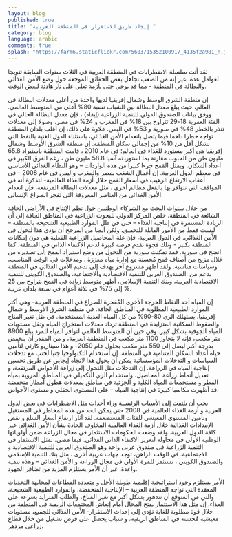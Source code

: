 ```yaml
---
layout: blog
published: true
title: "إيجاد طريق للاستقرار في المنطقة العربية "
category: blog
language: arabic
comments: true
splash: "https://farm6.staticflickr.com/5603/15352100917_4135f2a981_n.jpg"
---
```


لقد أتت سلسلة الاضطرابات في المنطقة العربية في الثلاث سنوات السابقة  تتويجا لعوامل عدة، غير إنه من الصعب تجاهل بعض الحقائق  الموجعة حول وضع الأمن الغذائي والبطالة في المنطقة -  مما قد يوحي حتى بأزمة  تغلي على نار هادئة لبعض الوقت. 
<!-- more -->
إن منطقة الشرق الوسط وشمال إفريقيا لديها واحدة من أعلى معدلات البطالة في العالم، حيث يبلغ معدل البطالة بين الشباب نسبة 80% أعلى من المتوسط العالمي. ووفق بيانات الصندوق الدولي للتنمية الزراعية (إيفاد) ، فإن معدل البطالة الحالي في الفئة العمرية 18-29 تتراوح بين 18% في المغرب و 24% في مصر، وصولا إلى معدلات تنذر بالخطر 48% في سورية و 53% في اليمن. علاوة على ذلك، إن أغلب بلدان المنطقة تواجه خطرا داهما فيما يتصل بانعدام الأمن الغذائي، باستثناء الدول الغنية بالنفط التي تشكل أقل من 10% من إجمالي سكان المنطقة.  إن منطقة الشرق الأوسط وشمال إفريقيا هي أكبر مستورد للغذاء في العالم؛ في عام 2010 ، قامت المنطقة باستيراد 65.8 مليون طن من الحبوب مقارنة بما استوردته آسيا 58.8 مليون طن ، رغم الفرق الكبير في أعداد السكان. ويمثل القمح جزءا كبيرا من هذه الواردات – وهو النظام الغذائي الأساسي في معظم الدول العربية. إن أعمال الشغب بمصر والمغرب واليمن في عام 2008 – في أعقاب الارتفاع الرهيب في أسعار القمح خلال أزمة الغذاء العالمية- لتذكرة أنه في المواقف التي تتوافر بها بالفعل مظالم أخرى ، مثل معدلات البطالة المرتفعة، فإن انعدام الأمن الغذائي من العناصر المعروفة التي تفجر الصراع الإنساني.      

من خلال سنوات البحث مع الشركاء الوطنيين حول نظم الإنتاج في الأراضي الجافة الشائعة في المنطقة، خلص المركز الدولي للبحوث الزراعية في المناطق الجافة إلى أن الزيادة المستمرة في إنتاجية الغذاء – حتى في ظل الموارد الطبيعية الشحيحة بالمنطقة – ليست فقط من الأمور القابلة للتحقيق، ولكن أيضا من المرجح  أن يؤدي هذا لتحول في الأمن الغذائي. في الدول العربية، فإن غلة المحاصيل الزراعية الفعلية هي دون إمكانات المنطقة بكثير - وتلك فجوة تقدم فرصة كبيرة لدعم الاكتفاء الذاتي في المنطقة، كما اتضح في سورية. فقد تمكنت سورية من التحول من وضع استيراد القمح إلى تصديره من خلال مزيج من أصناف قمح مُحسنة مع إدارة مياه معززة ، ومدخلات في الوقت المناسب، وسياسات مناسبة. ولقد أظهر مشروع آخر يهدف إلى تدعيم الأمن الغذائي في المنطقة بدعم من :الصندوق العربي للتنمية الاقتصادية والاجتماعية،         والصندوق الكويتي للتنمية الاقتصادية العربية، وبنك التنمية الإسلامي، أظهر متوسط زيادة في القمح يتراوح بين 25 % إلى 75% في ثلاثة أعوام في سبعة بلدان عربية.

إن المياه أحد النقاط الحرجة الأخرى المُفجرة للصراع في المنطقة العربية- وهي أكثر الموارد الطبيعية المطلوبة في المناطق الجافة.  في منطقة الشرق الأوسط و شمال إفريقيا، يستهلك الري 80-90% من كل المياه العذبة المستخدمة. في ظل تغير المناخ والضغوط السكانية المتزايدة في المنطقة تزداد معدلات استخراج المياه وتقل مستويات المياه الجوفية بشكل كبير. وفي حين أن المتوسط العالمي لتوافر المياه للفرد يبلغ   8900 متر مكعب، فإنه لا يتجاوز 1100 متر مكعب في المنطقة العربية،     و من المقدر أن ينخفض بدرجة أكبر ليصل إلى 550 متر مكعب بحلول عام 2050- و هذا سيناريو كارثي لتأمين حياة أعداد السكان المتنامية في المنطقة. إن استخدام التكنولوجيا جنبا لجنب مع تدخلات السياسات و التدخلات المؤسساتية يمكن أن يحول هذا لاتجاه إيجابي عن طريق تحسين إنتاجية المياه في الزراعة.  إن التدخلات مثل التحول إلى زراعة الأحواض المرتفعة، و تعديل أنماط زراعة المحاصيل، واستخدام الري التكميلي في المناطق المروية بمياه المطر و مستجمعات المياه الكلية و الجزئية في مناطق بمعدلات هطول أمطار منخفضة قد أظهرت مكاسبا كبيرة في إنتاجية المياه – على المستوى الحقلي و مستوى الأحواض.

يجب أن يلتفت إلى الأسباب الرئيسية وراء أحداث مثل الاضطرابات في بعض الدول العربية و أزمة الغذاء العالمية في 2008 حتى يمكن الحد من هذه المخاطر في المستقبل وتأمين المستوى المعيشي للفئات المستضعفة.  لقد أثار ارتفاع أسعار السلع و نقص الإمدادات الغذائية خلال أزمة الغذاء العالمية المخاوف الجادة بشأن الأمن الغذائي عبر كافة الدول العربية. ولقد وضعت الحكومات الاستثمار في مجال الزراعة ضمن أولوياتها الوطنية الأولى في محاولة لتعزيز الاكتفاء الذاتي الغذائي. فيما مضي، تمثل الاستثمار في التنمية الزراعية في صندوق عربي واحد وهو الصندوق العربي للتنمية الاقتصادية                       و الاجتماعية.  في الوقت الراهن، توجد جهات عربية أخرى ، مثل بنك التنمية الإسلامي والصندوق الكويتي ، تستثمر للمرة الأولى في مجال الزراعة و الأمن الغذائي – وهذه تنمية واعدة. غير أن الأمر يستلزم المزيد من تضافر الجهود. 

الأمر يستلزم وجود استراتيجية إقليمية طويلة الأجل و متعددة القطاعات لمجابهة التحديات المعقدة التي تواجه المنطقة العربية – الإنتاجية المنخفضة، والموارد الطبيعية الشحيحة، والتي من المتوقع أن تتدهور بشكل أكبر مع تغير المناخ، والطلب المتزايد بسرعة على الغذاء. إن مثل هذا الاستثمار يفتح المجال أمام إنعاش المجتمعات الريفية في المنطقة من خلال قوة مطلوبة للغاية تؤدي إلى إحداث الاستقرار- الأمن الغذائي للجميع، مستويات معيشية مُحسنة في المناطق الريفية، و شباب يحصل على فرص تشغيل من خلال قطاع زراعي مزدهر.

